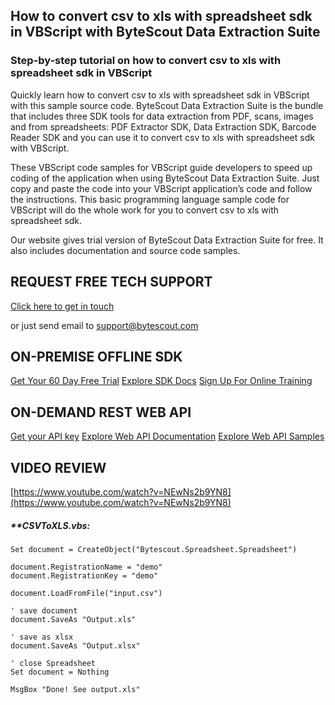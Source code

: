 ## How to convert csv to xls with spreadsheet sdk in VBScript with ByteScout Data Extraction Suite

### Step-by-step tutorial on how to convert csv to xls with spreadsheet sdk in VBScript

Quickly learn how to convert csv to xls with spreadsheet sdk in VBScript with this sample source code. ByteScout Data Extraction Suite is the bundle that includes three SDK tools for data extraction from PDF, scans, images and from spreadsheets: PDF Extractor SDK, Data Extraction SDK, Barcode Reader SDK and you can use it to convert csv to xls with spreadsheet sdk with VBScript.

 These VBScript code samples for VBScript guide developers to speed up coding of the application when using ByteScout Data Extraction Suite. Just copy and paste the code into your VBScript application’s code and follow the instructions. This basic programming language sample code for VBScript will do the whole work for you to convert csv to xls with spreadsheet sdk.

Our website gives trial version of ByteScout Data Extraction Suite for free. It also includes documentation and source code samples.

## REQUEST FREE TECH SUPPORT

[Click here to get in touch](https://bytescout.zendesk.com/hc/en-us/requests/new?subject=ByteScout%20Data%20Extraction%20Suite%20Question)

or just send email to [support@bytescout.com](mailto:support@bytescout.com?subject=ByteScout%20Data%20Extraction%20Suite%20Question) 

## ON-PREMISE OFFLINE SDK 

[Get Your 60 Day Free Trial](https://bytescout.com/download/web-installer?utm_source=github-readme)
[Explore SDK Docs](https://bytescout.com/documentation/index.html?utm_source=github-readme)
[Sign Up For Online Training](https://academy.bytescout.com/)


## ON-DEMAND REST WEB API

[Get your API key](https://pdf.co/documentation/api?utm_source=github-readme)
[Explore Web API Documentation](https://pdf.co/documentation/api?utm_source=github-readme)
[Explore Web API Samples](https://github.com/bytescout/ByteScout-SDK-SourceCode/tree/master/PDF.co%20Web%20API)

## VIDEO REVIEW

[https://www.youtube.com/watch?v=NEwNs2b9YN8](https://www.youtube.com/watch?v=NEwNs2b9YN8)




<!-- code block begin -->

##### ****CSVToXLS.vbs:**
    
```
Set document = CreateObject("Bytescout.Spreadsheet.Spreadsheet")

document.RegistrationName = "demo"
document.RegistrationKey = "demo"

document.LoadFromFile("input.csv")

' save document
document.SaveAs "Output.xls"

' save as xlsx
document.SaveAs "Output.xlsx"

' close Spreadsheet
Set document = Nothing

MsgBox "Done! See output.xls"


```

<!-- code block end -->